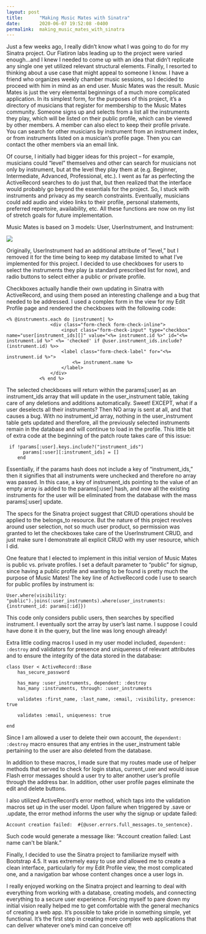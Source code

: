 ```yaml
---
layout: post
title:      "Making Music Mates with Sinatra"
date:       2020-06-07 19:52:08 -0400
permalink:  making_music_mates_with_sinatra
---
```




Just a few weeks ago, I really didn’t know what I was going to do for my Sinatra project.  Our Flatiron labs leading up to the project were varied enough…and I knew I needed to come up with an idea that didn’t replicate any single one yet utilized relevant structural elements.  Finally, I resorted to thinking about a use case that might appeal to someone I know.  I have a friend who organizes weekly chamber music sessions, so I decided to proceed with him in mind as an end user.  Music Mates was the result.  Music Mates is just the very elemental beginnings of a much more complicated application.  In its simplest form, for the purposes of this project, it’s a directory of musicians that register for membership to the Music Mates community.  Someone signs up and selects from a list all the instruments they play, which will be listed on their public profile, which can be viewed by other members.  A member can also elect to keep their profile private.  You can search for other musicians by instrument from an instrument index, or from instruments listed on a musician’s profile page.  Then you can contact the other members via an email link.

Of course, I initially had bigger ideas for this project – for example, musicians could “level” themselves and other can search for musicians not only by instrument, but at the level they play them at (e.g. Beginner, Intermediate, Advanced, Professional, etc.).  I went as far as perfecting the ActiveRecord searches to do just that, but then realized that the interface would probably go beyond the essentials for the project.  So, I stuck with instruments and privacy as my search constraints.  Eventually, musicians could add audio and video links to their profile, personal statements, preferred repertoire, availability, etc.  All these functions are now on my list of stretch goals for future implementation.

Music Mates is based on 3 models: User, UserInstrument, and Instrument:

![](https://drive.google.com/file/d/1CI3zO51cpVjc7_uEYKY7NCtUCRG1jEmq/view?usp=sharing)

Originally, UserInstrument had an additional attribute of “level,” but I removed it for the time being to keep my database limited to what I’ve implemented for this project.  I decided to use checkboxes for users to select the instruments they play (a standard prescribed list for now), and radio buttons to select either a public or private profile.

Checkboxes actually handle their own updating in Sinatra with ActiveRecord, and using them posed an interesting challenge and a bug that needed to be addressed.  I used a complex form in the view for my Edit Profile page and rendered the checkboxes with the following code:

```
<% @instruments.each do |instrument| %>
                <div class="form-check form-check-inline">
                    <input class="form-check-input" type="checkbox" name="user[instrument_ids][]" value="<%= instrument.id %>" id="<%= instrument.id %>" <%= 'checked' if @user.instrument_ids.include?(instrument.id) %>>
                    <label class="form-check-label" for="<%= instrument.id %>">
                        <%= instrument.name %>
                    </label>
                </div>   
            <% end %> 

```

The selected checkboxes will return within the params[:user] as an instrument_ids array that will update in the user_instrument table, taking care of any deletions and additions automatically.  Sweet!  EXCEPT, what if a user deselects all their instruments?  Then NO array is sent at all, and that causes a bug.  With no instrument_id array, nothing in the user_instrument table gets updated and therefore, all the previously selected instruments remain in the database and will continue to load in the profile.  This little bit of extra code at the beginning of the patch route takes care of this issue:

```
 if !params[:user].keys.include?("instrument_ids")
      params[:user][:instrument_ids] = []
    end
```

Essentially, if the params hash does not include a key of “instrument_ids,” then it signifies that all instruments were unchecked and therefore no array was passed.  In this case, a key of instrument_ids pointing to the value of an empty array is added to the params[:user] hash, and now all the existing instruments for the user will be eliminated from the database with the mass params[:user] update.

The specs for the Sinatra project suggest that CRUD operations should be applied to the belongs_to resource.  But the nature of this project revolves around user selection, not so much user product, so permission was granted to let the checkboxes take care of the UserInstrument CRUD, and just make sure I demonstrate all explicit CRUD with my user resource, which I did.

One feature that I elected to implement in this initial version of Music Mates is public vs. private profiles.  I set a default parameter to “public” for signup, since having a public profile and wanting to be found is pretty much the purpose of Music Mates!  The key line of ActiveRecord code I use to search for public profiles by instrument is:

```
User.where(visibility: "public").joins(:user_instruments).where(user_instruments: {instrument_id: params[:id]})

```
This code only considers public users, then searches by specified instrument.  I eventually sort the array by user’s last name.  I suppose I could have done it in the query, but the line was long enough already!

Extra little coding macros I used in my user model included, `dependent: :destroy` and validators for presence and uniqueness of relevant attributes and to ensure the integrity of the data stored in the database:


```
class User < ActiveRecord::Base
    has_secure_password

    has_many :user_instruments, dependent: :destroy
    has_many :instruments, through: :user_instruments

    validates :first_name, :last_name, :email, :visibility, presence: true

    validates :email, uniqueness: true

end

```
Since I am allowed a user to delete their own account, the `dependent: :destroy` macro ensures that any entries in the user_instrument table pertaining to the user are also deleted from the database.

In addition to these macros, I made sure that my routes made use of helper methods that served to check for login status, current_user and would issue Flash error messages should a user try to alter another user’s profile through the address bar.  In addition, other user profile pages eliminate the edit and delete buttons.

I also utilized ActiveRecord’s error method, which taps into the validation macros set up in the user model.  Upon failure when triggered by .save or .update, the error method informs the user why the signup or update failed:

`Account creation failed:  #{@user.errors.full_messages.to_sentence}.`

Such code would generate a message like: “Account creation failed: Last name can't be blank.”

Finally, I decided to use the Sinatra project to familiarize myself with Bootstrap 4.5.  It was extremely easy to use and allowed me to create a clean interface, particularly for my Edit Profile view, the most complicated one, and a navigation bar whose content changes once a user logs in.

I really enjoyed working on the Sinatra project and learning to deal with everything from working with a database, creating models, and connecting everything to a secure user experience.  Forcing myself to pare down my initial vision really helped me to get comfortable with the general mechanics of creating a web app.  It’s possible to take pride in something simple, yet functional.  It’s the first step in creating more complex web applications that can deliver whatever one’s mind can conceive of!

